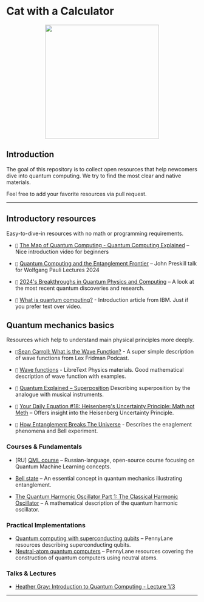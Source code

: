 # Cat with a Calculator

<p align="center">
    <img src="https://github.com/user-attachments/assets/e0d1b8eb-021e-45d1-88bf-f73a949db0e9" width="300" all>
</p>

## Introduction

The goal of this repository is to collect open resources that help newcomers dive into quantum computing. We try to find the most clear and native materials.

Feel free to add your favorite resources via pull request.

---

## Introductory resources

Easy-to-dive-in resources with no math or programming requirements.

- `🎥` [The Map of Quantum Computing - Quantum Computing Explained](https://www.youtube.com/watch?v=-UlxHPIEVqA&t=956s) – Nice introduction video for beginners

- `🎥` [Quantum Computing and the Entanglement Frontier](https://video.ethz.ch/speakers/pauli/2024/47951dc3-59c0-479d-84d4-c472c68a02f5.html) – John Preskill talk for Wolfgang Pauli Lectures 2024

- `🎥` [2024's Breakthroughs in Quantum Physics and Computing](https://www.youtube.com/watch?v=G0E-SwtfH7s) – A look at the most recent quantum discoveries and research.

- `📝` [What is quantum computing?](https://www.ibm.com/think/topics/quantum-computing) - Introduction article from IBM. Just if you prefer text over video. 

## Quantum mechanics basics

Resources which help to understand main physical principles more deeply.

- `🎥`[Sean Carroll: What is the Wave Function?](https://www.youtube.com/watch?v=TUFC9V0sA_U) - A super simple description of wave functions from Lex Fridman Podcast.

- `📝` [Wave functions](https://phys.libretexts.org/Bookshelves/University_Physics/University_Physics_(OpenStax)/University_Physics_III_-_Optics_and_Modern_Physics_(OpenStax)/07%3A_Quantum_Mechanics/7.02%3A_Wavefunctions) - LibreText Physics materials. Good mathematical description of wave function with examples.

- `🎥` [Quantum Explained – Superposition](https://www.youtube.com/watch?v=kmCZMLfo_ak) Describing superposition by the analogue with musical instruments.

- `🎥` [Your Daily Equation #18: Heisenberg's Uncertainty Principle: Math not Meth](https://www.youtube.com/watch?v=DAtH4VwuFcc) – Offers insight into the Heisenberg Uncertainty Principle.

- `🎥` [How Entanglement Breaks The Universe](https://www.youtube.com/watch?v=hiyKxhETXd8) - Describes the enaglement phenomena and Bell experiment.

### Courses & Fundamentals
- [RU] [QML course](https://quantum-ods.github.io/qmlcourse/book/index.html) – Russian-language, open-source course focusing on Quantum Machine Learning concepts.

- [Bell state](https://en.wikipedia.org/wiki/Bell_state) – An essential concept in quantum mechanics illustrating entanglement.
- [The Quantum Harmonic Oscillator Part 1: The Classical Harmonic Oscillator](https://www.youtube.com/watch?v=yG_Ot9rsNaw) – A mathematical description of the quantum harmonic oscillator.

### Practical Implementations
- [Quantum computing with superconducting qubits](https://pennylane.ai/qml/demos/tutorial_sc_qubits) – PennyLane resources describing superconducting qubits.
- [Neutral-atom quantum computers](https://pennylane.ai/qml/demos/tutorial_neutral_atoms) – PennyLane resources covering the construction of quantum computers using neutral atoms.

### Talks & Lectures

- [Heather Gray: Introduction to Quantum Computing - Lecture 1/3](https://www.youtube.com/watch?v=DESRI63E9UI&t=3531s&ab_channel=CERNLectures)

---
